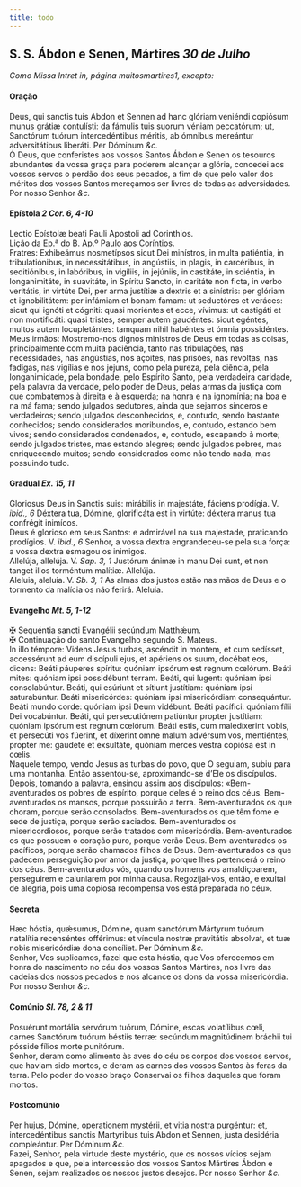 ```yaml
---
title: todo
---
```

<h2 class="text-center">S. S. Ábdon e Senen, Mártires <em>30 de Julho</em></h2>

<em>Como Missa Intret in, página muitosmartires1, excepto:</em>

<h4 class="text-center">Oração</h4>
<div class="container-fluid">
<div class="row">
<div class="dropcap text-justify">
Deus, qui sanctis tuis Abdon et Sennen ad hanc glóriam veniéndi copiósum munus grátiæ contulísti: da fámulis tuis suorum véniam peccatórum; ut, Sanctórum tuórum intercedéntibus méritis, ab ómnibus mereántur adversitátibus liberáti. Per Dóminum <em>&c.</em>
</div>
<div class="dropcap text-justify">
Ó Deus, que conferistes aos vossos Santos Ábdon e Senen os tesouros abundantes da vossa graça para poderem alcançar a glória, concedei aos vossos servos o perdão dos seus pecados, a fim de que pelo valor dos méritos dos vossos Santos mereçamos ser livres de todas as adversidades. Por nosso Senhor <em>&c.</em>
</div>
</div>
</div>

<h4 class="text-center">Epístola <em>2 Cor. 6, 4-10</em></h4>
<div class="container-fluid">
<div class="row">
<div class="text-justify">
Lectio Epístolæ beati Pauli Apostoli ad Corinthios.
</div>
<div class="text-justify">
Lição da Ep.ª do B. Ap.º Paulo aos Coríntios.
</div>
<div class="dropcap text-justify">
Fratres: Exhibeámus nosmetípsos sicut Dei minístros, in multa patiéntia, in tribulatiónibus, in necessitátibus, in angústiis, in plagis, in carcéribus, in seditiónibus, in labóribus, in vigíliis, in jejúniis, in castitáte, in sciéntia, in longanimitáte, in suavitáte, in Spíritu Sancto, in caritáte non ficta, in verbo veritátis, in virtúte Dei, per arma justítiæ a dextris et a sinístris: per glóriam et ignobilitátem: per infámiam et bonam famam: ut seductóres et veráces: sicut qui ignóti et cógniti: quasi moriéntes et ecce, vívimus: ut castigáti et non mortificáti: quasi tristes, semper autem gaudéntes: sicut egéntes, multos autem locupletántes: tamquam nihil habéntes et ómnia possidéntes.
</div>
<div class="dropcap text-justify">
Meus irmãos: Mostremo-nos dignos ministros de Deus em todas as coisas, principalmente com muita paciência, tanto nas tribulações, nas necessidades, nas angústias, nos açoites, nas prisões, nas revoltas, nas fadigas, nas vigílias e nos jejuns, como pela pureza, pela ciência, pela longanimidade, pela bondade, pelo Espírito Santo, pela verdadeira caridade, pela palavra da verdade, pelo poder de Deus, pelas armas da justiça com que combatemos à direita e à esquerda; na honra e na ignomínia; na boa e na má fama; sendo julgados sedutores, ainda que sejamos sinceros e verdadeiros; sendo julgados desconhecidos, e, contudo, sendo bastante conhecidos; sendo considerados moribundos, e, contudo, estando bem vivos; sendo considerados condenados, e, contudo, escapando à morte; sendo julgados tristes, mas estando alegres; sendo julgados pobres, mas enriquecendo muitos; sendo considerados como não tendo nada, mas possuindo tudo.
</div>
</div>
</div>

<h4 class="text-center">Gradual <em>Ex. 15, 11</em></h4>
<div class="container-fluid">
<div class="row">
<div class="dropcap text-justify">
Gloriosus Deus in Sanctis suis: mirábilis in majestáte, fáciens prodígia. V. <em>ibid., 6</em> Déxtera tua, Dómine, glorificáta est in virtúte: déxtera manus tua confrégit inimícos.
</div>
<div class="dropcap text-justify">
Deus é glorioso em seus Santos: e admirável na sua majestade, praticando prodígios. V. <em>ibid., 6</em> Senhor, a vossa dextra engrandeceu-se pela sua força: a vossa dextra esmagou os inimigos.
</div>
<div class="text-justify">
Allelúja, allelúja. V. <em>Sap. 3, 1</em> Justórum ánimæ in manu Dei sunt, et non tanget illos torméntum malítiæ. Allelúja.
</div>
<div class="text-justify">
Aleluia, aleluia. V. <em>Sb. 3, 1</em> As almas dos justos estão nas mãos de Deus e o tormento da malícia os não ferirá. Aleluia.
</div>
</div>
</div>

<h4 class="text-center">Evangelho <em>Mt. 5, 1-12</em></h4>
<div class="container-fluid">
<div class="row">
<div class="text-justify">
<span class="text-danger">&#10016;</span> Sequéntia sancti Evangélii secúndum Matthǽum.
</div>
<div class="text-justify">
<span class="text-danger">&#10016;</span> Continuação do santo Evangelho segundo S. Mateus.
</div>
<div class="dropcap text-justify">
In illo témpore: Videns Jesus turbas, ascéndit in montem, et cum sedísset, accessérunt ad eum discípuli ejus, et apériens os suum, docébat eos, dicens: Beáti páuperes spíritu: quóniam ipsórum est regnum cœlórum. Beáti mites: quóniam ipsi possidébunt terram. Beáti, qui lugent: quóniam ipsi consolabúntur. Beáti, qui esúriunt et sítiunt justítiam: quóniam ipsi saturabúntur. Beáti misericórdes: quóniam ipsi misericórdiam consequántur. Beáti mundo corde: quóniam ipsi Deum vidébunt. Beáti pacífici: quóniam fílii Dei vocabúntur. Beáti, qui persecutiónem patiúntur propter justítiam: quóniam ipsórum est regnum cœlórum. Beáti estis, cum maledíxerint vobis, et persecúti vos fúerint, et díxerint omne malum advérsum vos, mentiéntes, propter me: gaudete et exsultáte, quóniam merces vestra copiósa est in cœlis.
</div>
<div class="dropcap text-justify">
Naquele tempo, vendo Jesus as turbas do povo, que O seguiam, subiu para uma montanha. Então assentou-se, aproximando-se d’Ele os discípulos. Depois, tomando a palavra, ensinou assim aos discípulos: «Bem-aventurados os pobres de espírito, porque deles é o reino dos céus. Bem-aventurados os mansos, porque possuirão a terra. Bem-aventurados os que choram, porque serão consolados. Bem-aventurados os que têm fome e sede de justiça, porque serão saciados. Bem-aventurados os misericordiosos, porque serão tratados com misericórdia. Bem-aventurados os que possuem o coração puro, porque verão Deus. Bem-aventurados os pacíficos, porque serão chamados filhos de Deus. Bem-aventurados os que padecem perseguição por amor da justiça, porque lhes pertencerá o reino dos céus. Bem-aventurados vós, quando os homens vos amaldiçoarem, perseguirem e caluniarem por minha causa. Regozijai-vos, então, e exultai de alegria, pois uma copiosa recompensa vos está preparada no céu».
</div>
</div>
</div>

<h4 class="text-center">Secreta</h4>
<div class="container-fluid">
<div class="row">
<div class="dropcap text-justify">
Hæc hóstia, quǽsumus, Dómine, quam sanctórum Mártyrum tuórum natalítia recenséntes offérimus: et víncula nostræ pravitátis absolvat, et tuæ nobis misericórdiæ dona concíliet. Per Dóminum <em>&c.</em>
</div>
<div class="dropcap text-justify">
Senhor, Vos suplicamos, fazei que esta hóstia, que Vos oferecemos em honra do nascimento no céu dos vossos Santos Mártires, nos livre das cadeias dos nossos pecados e nos alcance os dons da vossa misericórdia. Por nosso Senhor <em>&c.</em>
</div>
</div>
</div>

<h4 class="text-center">Comúnio <em>Sl. 78, 2 & 11</em></h4>
<div class="container-fluid">
<div class="row">
<div class="dropcap text-justify">
Posuérunt mortália servórum tuórum, Dómine, escas volatílibus cœli, carnes Sanctórum tuórum béstiis terræ: secúndum magnitúdinem bráchii tui pósside fílios morte punitórum.
</div>
<div class="dropcap text-justify">
Senhor, deram como alimento às aves do céu os corpos dos vossos servos, que haviam sido mortos, e deram as carnes dos vossos Santos às feras da terra. Pelo poder do vosso braço Conservai os filhos daqueles que foram mortos.
</div>
</div>
</div>

<h4 class="text-center">Postcomúnio</h4>
<div class="container-fluid">
<div class="row">
<div class="dropcap text-justify">
Per hujus, Dómine, operationem mystérii, et vitia nostra purgéntur: et, intercedéntibus sanctis Martyribus tuis Abdon et Sennen, justa desidéria compleántur. Per Dóminum <em>&c.</em>
</div>
<div class="dropcap text-justify">
Fazei, Senhor, pela virtude deste mystério, que os nossos vícios sejam apagados e que, pela intercessão dos vossos Santos Mártires Ábdon e Senen, sejam realizados os nossos justos desejos. Por nosso Senhor <em>&c.</em>
</div>
</div>
</div>
